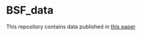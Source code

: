 # BSF_data
This repository contains data published in [this paper](https://www.frontiersin.org/articles/10.3389/fmicb.2021.635881/full?&utm_source=Email_to_authors_&utm_medium=Email&utm_content=T1_11.5e1_author&utm_campaign=Email_publication&field=&journalName=Frontiers_in_Microbiology&id=635881)
